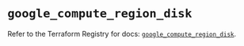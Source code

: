 # `google_compute_region_disk`

Refer to the Terraform Registry for docs: [`google_compute_region_disk`](https://registry.terraform.io/providers/hashicorp/google/5.20.0/docs/resources/compute_region_disk).
